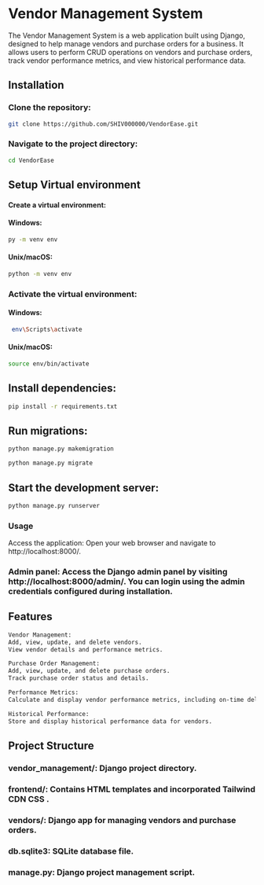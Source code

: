 # Vendor Management System
The Vendor Management System is a web application built using Django, designed to help manage vendors and purchase orders for a business. It allows users to perform CRUD operations on vendors and purchase orders, track vendor performance metrics, and view historical performance data.

## Installation

### Clone the repository:

```bash
git clone https://github.com/SHIV000000/VendorEase.git
```
### Navigate to the project directory:

```bash
cd VendorEase
```
## Setup Virtual environment

#### Create a virtual environment:

#### Windows:

```bash
py -m venv env
```

#### Unix/macOS:

```bash
python -m venv env
```

### Activate the virtual environment:

#### Windows:

```bash
 env\Scripts\activate
```

#### Unix/macOS:

```bash
source env/bin/activate
```

## Install dependencies:

```bash
pip install -r requirements.txt
```
## Run migrations:

```bash
python manage.py makemigration
```
```bash
python manage.py migrate
```

## Start the development server:

```bash
python manage.py runserver
```
### Usage
Access the application: Open your web browser and navigate to http://localhost:8000/.

### Admin panel: Access the Django admin panel by visiting http://localhost:8000/admin/. You can login using the admin credentials configured during installation.

## Features
```bash
Vendor Management:
Add, view, update, and delete vendors.
View vendor details and performance metrics.

Purchase Order Management:
Add, view, update, and delete purchase orders.
Track purchase order status and details.

Performance Metrics:
Calculate and display vendor performance metrics, including on-time delivery rate, quality rating average, average response time, and fulfillment rate.

Historical Performance:
Store and display historical performance data for vendors.
```

## Project Structure
### vendor_management/: Django project directory.
### frontend/: Contains HTML templates and incorporated Tailwind CDN CSS .
### vendors/: Django app for managing vendors and purchase orders.
### db.sqlite3: SQLite database file.
### manage.py: Django project management script.

